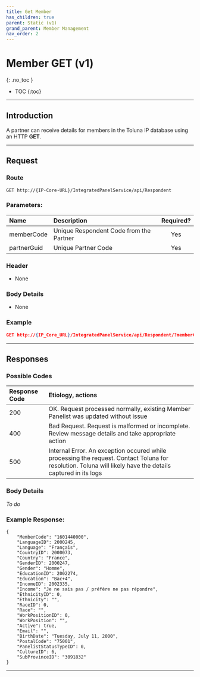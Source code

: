 ```yaml
---
title: Get Member
has_children: true
parent: Static (v1)
grand_parent: Member Management
nav_order: 2
---
```



# Member GET (v1)
{: .no_toc }

* TOC
{:toc}

---

## Introduction

A partner can receive details for members in the Toluna IP database using an HTTP **GET**.

---

## Request

### Route

```GET http://{IP-Core-URL}/IntegratedPanelService/api/Respondent```


### Parameters:

| Name | Description | Required? |
| :--- | :--- | :---: |
| memberCode | Unique Respondent Code from the Partner | Yes |
| partnerGuid | Unique Partner Code | Yes |

### Header

 - None
 
### Body Details

 - None
 
### Example
```json
GET http://{IP_Core_URL}/IntegratedPanelService/api/Respondent/?memberCode={MemberCode}&partnerGuid={partnerGUID}
```

---

## Responses

### Possible Codes

| Response Code | Etiology, actions |
| :--- | :--- |
| 200 | OK. Request processed normally, existing Member Panelist was updated without issue |
| 400 | Bad Request. Request is malformed or incomplete. Review message details and take appropriate action |
| 500 | Internal Error. An exception occured while processing the request. Contact Toluna for resolution. Toluna will likely have the details captured in its logs | 

### Body Details

*To do*

### Example Response:
``` 
{
    "MemberCode": "1601440000",
    "LanguageID": 2000245,
    "Language": "Français",
    "CountryID": 2000073,
    "Country": "France",
    "GenderID": 2000247,
    "Gender": "Homme",
    "EducationID": 2002274,
    "Education": "Bac+4",
    "IncomeID": 2002335,
    "Income": "Je ne sais pas / préfère ne pas répondre",
    "EthnicityID": 0,
    "Ethnicity": "",
    "RaceID": 0,
    "Race": "",
    "WorkPositionID": 0,
    "WorkPosition": "",
    "Active": true,
    "Email": "",
    "BirthDate": "Tuesday, July 11, 2000",
    "PostalCode": "75001",
    "PanelistStatusTypeID": 0,
    "CultureID": 6,
    "SubProvinceID": "3091832"
}

```
---
